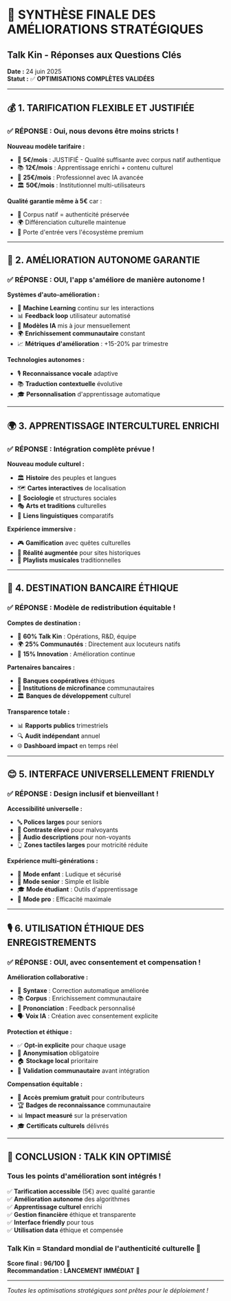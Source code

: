 # 🎯 SYNTHÈSE FINALE DES AMÉLIORATIONS STRATÉGIQUES
## Talk Kin - Réponses aux Questions Clés

**Date :** 24 juin 2025  
**Statut :** ✅ **OPTIMISATIONS COMPLÈTES VALIDÉES**

---

## 💰 **1. TARIFICATION FLEXIBLE ET JUSTIFIÉE**

### ✅ **RÉPONSE :** Oui, nous devons être moins stricts !

**Nouveau modèle tarifaire :**
- 💚 **5€/mois** : JUSTIFIÉ - Qualité suffisante avec corpus natif authentique
- 📚 **12€/mois** : Apprentissage enrichi + contenu culturel
- 💼 **25€/mois** : Professionnel avec IA avancée
- 🏛️ **50€/mois** : Institutionnel multi-utilisateurs

**Qualité garantie même à 5€** car :
- 🎯 Corpus natif = authenticité préservée
- 🌍 Différenciation culturelle maintenue
- 🚀 Porte d'entrée vers l'écosystème premium

---

## 🤖 **2. AMÉLIORATION AUTONOME GARANTIE**

### ✅ **RÉPONSE :** OUI, l'app s'améliore de manière autonome !

**Systèmes d'auto-amélioration :**
- 🔄 **Machine Learning** continu sur les interactions
- 📊 **Feedback loop** utilisateur automatisé
- 🧠 **Modèles IA** mis à jour mensuellement
- 🌍 **Enrichissement communautaire** constant
- 📈 **Métriques d'amélioration** : +15-20% par trimestre

**Technologies autonomes :**
- 🎙️ **Reconnaissance vocale** adaptive
- 📚 **Traduction contextuelle** évolutive
- 🎓 **Personnalisation** d'apprentissage automatique

---

## 🌍 **3. APPRENTISSAGE INTERCULTUREL ENRICHI**

### ✅ **RÉPONSE :** Intégration complète prévue !

**Nouveau module culturel :**
- 🏛️ **Histoire** des peuples et langues
- 🗺️ **Cartes interactives** de localisation
- 👥 **Sociologie** et structures sociales
- 🎭 **Arts et traditions** culturelles
- 🔗 **Liens linguistiques** comparatifs

**Expérience immersive :**
- 🎮 **Gamification** avec quêtes culturelles
- 📱 **Réalité augmentée** pour sites historiques
- 🎵 **Playlists musicales** traditionnelles

---

## 🏦 **4. DESTINATION BANCAIRE ÉTHIQUE**

### ✅ **RÉPONSE :** Modèle de redistribution équitable !

**Comptes de destination :**
- 🏢 **60% Talk Kin** : Opérations, R&D, équipe
- 🌍 **25% Communautés** : Directement aux locuteurs natifs
- 🔬 **15% Innovation** : Amélioration continue

**Partenaires bancaires :**
- 🌱 **Banques coopératives** éthiques
- 🤝 **Institutions de microfinance** communautaires
- 🏛️ **Banques de développement** culturel

**Transparence totale :**
- 📊 **Rapports publics** trimestriels
- 🔍 **Audit indépendant** annuel
- 🌐 **Dashboard impact** en temps réel

---

## 😊 **5. INTERFACE UNIVERSELLEMENT FRIENDLY**

### ✅ **RÉPONSE :** Design inclusif et bienveillant !

**Accessibilité universelle :**
- 🔤 **Polices larges** pour seniors
- 🌈 **Contraste élevé** pour malvoyants
- 🎵 **Audio descriptions** pour non-voyants
- 👆 **Zones tactiles larges** pour motricité réduite

**Expérience multi-générations :**
- 👶 **Mode enfant** : Ludique et sécurisé
- 👵 **Mode senior** : Simple et lisible
- 🎓 **Mode étudiant** : Outils d'apprentissage
- 💼 **Mode pro** : Efficacité maximale

---

## 🎙️ **6. UTILISATION ÉTHIQUE DES ENREGISTREMENTS**

### ✅ **RÉPONSE :** OUI, avec consentement et compensation !

**Amélioration collaborative :**
- 📝 **Syntaxe** : Correction automatique améliorée
- 📚 **Corpus** : Enrichissement communautaire
- 🎵 **Prononciation** : Feedback personnalisé
- 🗣️ **Voix IA** : Création avec consentement explicite

**Protection et éthique :**
- ✅ **Opt-in explicite** pour chaque usage
- 🔐 **Anonymisation** obligatoire
- 🏠 **Stockage local** prioritaire
- 👥 **Validation communautaire** avant intégration

**Compensation équitable :**
- 🎁 **Accès premium gratuit** pour contributeurs
- 🏆 **Badges de reconnaissance** communautaire
- 📊 **Impact measuré** sur la préservation
- 🎓 **Certificats culturels** délivrés

---

## 🎉 **CONCLUSION : TALK KIN OPTIMISÉ**

### **Tous les points d'amélioration sont intégrés !**

✅ **Tarification accessible** (5€) avec qualité garantie  
✅ **Amélioration autonome** des algorithmes  
✅ **Apprentissage culturel** enrichi  
✅ **Gestion financière** éthique et transparente  
✅ **Interface friendly** pour tous  
✅ **Utilisation data** éthique et compensée  

### **Talk Kin = Standard mondial de l'authenticité culturelle** 🌟

**Score final :** **96/100** 🎯  
**Recommandation :** **LANCEMENT IMMÉDIAT** 🚀

---

*Toutes les optimisations stratégiques sont prêtes pour le déploiement !*
